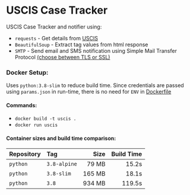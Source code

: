 # USCIS Case Tracker
USCIS Case Tracker and notifier using:
- `requests` - Get details from [USCIS](https://egov.uscis.gov/)
- `BeautifulSoup` - Extract tag values from html response
- `SMTP` - Send email and SMS notification using Simple Mail Transfer Protocol [(choose between TLS or SSL)](lib/emailer.py)

### Docker Setup:
Uses `python:3.8-slim` to reduce build time. Since credentials are passed using `params.json` in run-time, there is no need for `ENV` in [Dockerfile](Dockerfile)

[comment]: <> ( Refer [article on medium]&#40;https://medium.com/swlh/alpine-slim-stretch-buster-jessie-bullseye-bookworm-what-are-the-differences-in-docker-62171ed4531d&#41; to understand difference between `slim`, `alpine` and `buster`)

#### Commands:
- `docker build -t uscis .`
- `docker run uscis`

#### Container sizes and build time comparison:

[comment]: <> (docker pull --quiet python:3.8)
[comment]: <> (docker images)
[comment]: <> (The colons `:` in line #17 decide the text alignment inside the table.)

| Repository   | Tag          | Size    | Build Time |
|:------------ |:------------ |-------: | ----------:|
| `python`     | `3.8-alpine` | 79 MB   | 15.2s      |
| `python`     | `3.8-slim`   | 165 MB  | 18.1s      |
| `python`     | `3.8`        | 934 MB  | 119.5s     |

[comment]: <> (`*/5 * * * * cd $HOME/uscis-case-tracker && source venv/bin/activate && python3 tracker.py >> $HOME/uscis-case-tracker/script_output.log 2>&1 && deactivate`)
